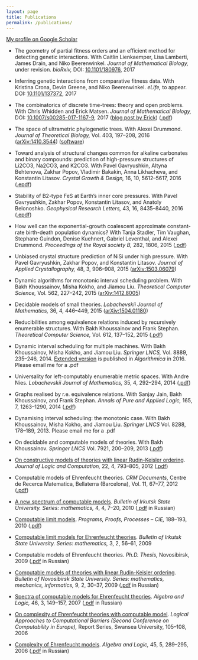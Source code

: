 ```yaml
---
layout: page
title: Publications
permalink: /publications/
---
```


[My profile on Google Scholar](https://scholar.google.com/citations?hl=en&user=coK1R-kAAAAJ&view_op=list_works&sortby=pubdate)

- The geometry of partial fitness orders and an efficient method for detecting genetic interactions.
  With Caitlin Lienkaemper, Lisa Lamberti, James Drain, and Niko Beerenwinkel.
  *Journal of Mathematical Biology,* under revision.
  *bioRxiv,* DOI: [10.1101/180976](https://doi.org/10.1101/180976), 2017

- Inferring genetic interactions from comparative fitness data.
  With Kristina Crona, Devin Greene, and Niko Beerenwinkel.
  *eLife,* to appear. DOI: [10.1101/137372](https://doi.org/10.1101/137372), 2017

- The combinatorics of discrete time-trees: theory and open problems.
  With Chris Whidden and Erick Matsen.
  *Journal of Mathematical Biology,* DOI: [10.1007/s00285-017-1167-9](http://dx.doi.org/10.1007/s00285-017-1167-9), 2017
  ([blog post by Erick](http://matsen.fredhutch.org/general/2016/07/11/discrete-time-tree.html))
  ([.pdf](https://link.springer.com/content/pdf/10.1007%2Fs00285-017-1167-9.pdf))

- The space of ultrametric phylogenetic trees.
  With Alexei Drummond.
  *Journal of Theoretical Biology,* Vol. 403, 197–208, 2016
  ([arXiv:1410.3544](http://arxiv.org/abs/1410.3544)) ([software](https://github.com/gavruskin/tauGeodesic/))

- Toward analysis of structural changes common for alkaline carbonates and binary compounds: prediction of high-pressure structures of Li2CO3, Na2CO3, and K2CO3.
  With Pavel Gavryushkin, Altyna Behtenova, Zakhar Popov, Vladimir Bakakin, Anna Likhacheva, and Konstantin Litasov.
  *Crystal Growth &amp; Design,* 16, 10, 5612–5617, 2016
  ([.epdf](http://pubs.acs.org/doi/pdf/10.1021/acs.cgd.5b01793))

- Stability of B2-type FeS at Earth’s inner core pressures.
  With Pavel Gavryushkin, Zakhar Popov, Konstantin Litasov, and Anatoly Belonoshko.
  *Geophysical Research Letters,* 43, 16, 8435–8440, 2016
  ([.epdf](http://onlinelibrary.wiley.com/doi/10.1002/2016GL069374/epdf))

- How well can the exponential-growth coalescent approximate constant-rate birth-death population dynamics?
  With Tanja Stadler, Tim Vaughan, Stephane Guindon, Denise Kuehnert, Gabriel Leventhal, and Alexei Drummond.
  *Proceedings of the Royal society B,* 282, 1806, 2015
  ([.pdf](http://rspb.royalsocietypublishing.org/content/royprsb/282/1806/20150420.full.pdf))

- Unbiased crystal structure prediction of NiSi under high pressure.
  With Pavel Gavryushkin, Zakhar Popov, and Konstantin Litasov.
  *Journal of Applied Crystallography,* 48, 3, 906–908, 2015
  ([arXiv:1503.06079](http://arxiv.org/abs/1503.06079))

- Dynamic algorithms for monotonic interval scheduling problem.
  With Bakh Khoussainov, Misha Kokho, and Jiamou Liu.
  *Theoretical Computer Science,* Vol. 562, 227–242, 2015
  ([arXiv:1412.8005](http://arxiv.org/abs/1412.8005))

- Decidable models of small theories.
  *Lobachevskii Journal of Mathematics,* 36, 4, 446–449, 2015
  ([arXiv:1504.01180](http://arxiv.org/abs/1504.01180))

- Reducibilities among equivalence relations induced by recursively enumerable structures.
  With Bakh Khoussainov and Frank Stephan.
  *Theoretical Computer Science,* Vol. 612, 137–152, 2015
  ([.pdf](http://gavruskin.github.io/gks.pdf))

- Dynamic interval scheduling for multiple machines.
  With Bakh Khoussainov, Misha Kokho, and Jiamou Liu.
  *Springer LNCS,* Vol. 8889, 235–246, 2014.
  [Extended version](http://link.springer.com/article/10.1007/s00453-016-0148-5) is published in *Algorithmica* in 2016.
  Please email me for a .pdf

- Universality for left-computably enumerable metric spaces.
  With Andre Nies.
  *Lobachevskii Journal of Mathematics,* 35, 4, 292–294, 2014
  ([.pdf](https://www.dropbox.com/s/iy1vmyyg6ugc1en/Apr2014GavruskinNies_web.pdf))

- Graphs realised by r.e. equivalence relations.
  With Sanjay Jain, Bakh Khoussainov, and Frank Stephan.
  *Annals of Pure and Applied Logic,* 165, 7, 1263–1290, 2014
  ([.pdf](https://gavruskin.github.io/gjks.pdf))

- Dynamising interval scheduling: the monotonic case.
  With Bakh Khoussainov, Misha Kokho, and Jiamou Liu.
  *Springer LNCS* Vol. 8288, 178–189, 2013.
  Please email me for a .pdf

- On decidable and computable models of theories.
  With Bakh Khoussainov.
  *Springer LNCS* Vol. 7921, 200–209, 2013
  ([.pdf](https://www.dropbox.com/s/xqsof7m1ubow4bc/GK2012finalWeb.pdf))

- [On constructive models of theories with linear Rudin-Keisler ordering](http://logcom.oxfordjournals.org/content/22/4/793).
  *Journal of Logic and Computation,* 22, 4, 793–805, 2012
  ([.pdf](https://sites.google.com/a/gavruskin.com/alexander/publications/2009.pdf?attredirects=0))

- Computable models of Ehrenfeucht theories.
  *CRM Documents,* Centre de Recerca Matematica, Bellaterra (Barcelona), Vol. 11, 67–77, 2012
  ([.pdf](https://sites.google.com/a/gavruskin.com/alexander/publications/2011.pdf?attredirects=0))

- [A new spectrum of computable models](http://isu.ru/izvestia/journal.html?journal=o-1375-1292905343159).
  *Bulletin of Irkutsk State University. Series: mathematics,* 4, 4, 7–20, 2010
  ([.pdf](https://sites.google.com/a/gavruskin.com/alexander/publications/2010-2.pdf?attredirects=0) in Russian)

- [Computable limit models](http://www.cie2010.uac.pt/contents/accepted_papers.html).
  *Programs, Proofs, Processes – CiE,* 188–193, 2010
  ([.pdf](https://sites.google.com/a/gavruskin.com/alexander/publications/2010.pdf?attredirects=0))

- [Computable limit models for Ehrenfeucht theories](http://isu.ru/izvestia/journal.html?journal=o-761-1271828572833).
  *Bulletin of Irkutsk State University. Series: mathematics,* 3, 2, 56–61, 2009

- Computable models of Ehrenfeucht theories.
  *Ph.D. Thesis,* Novosibirsk, 2009
  ([.pdf](https://sites.google.com/a/gavruskin.com/alexander/publications/thesis.pdf?attredirects=0) in Russian)

- [Computable models of theories with linear Rudin-Keisler ordering](http://www.nsu.ru/vestnik/math/list.html).
  *Bulletin of Novosibirsk State University. Series: mathematics, mechanics, informatics,* 9, 2, 30–37, 2009
  ([.pdf](https://sites.google.com/a/gavruskin.com/alexander/publications/2009-2.pdf?attredirects=0) in Russian)

- [ Spectra of computable models for Ehrenfeucht theories](http://www.springerlink.com/content/3p72n5621670q252/?p=2d76f72ad7f94334982bdc772a70ef1c&amp;pi=0).
  *Algebra and Logic,* 46, 3, 149–157, 2007
  ([.pdf](https://sites.google.com/a/gavruskin.com/alexander/publications/2006.pdf?attredirects=0) in Russian)

- [On complexity of Ehrenfeucht theories with computable model](http://www.cs.swan.ac.uk/cie06/giveabs.php?109).
  *Logical Approaches to Computational Barriers (Second Conference on Computability in Europe),* Report Series, Swansea University, 105–108, 2006

- [Complexity of Ehrenfeucht models](http://www.springerlink.com/content/x8545j2752463772/).
  *Algebra and Logic,* 45, 5, 289–295, 2006
  ([.pdf](https://sites.google.com/a/gavruskin.com/alexander/publications/2004.pdf?attredirects=0) in Russian)
